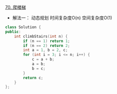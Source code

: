 [70. 爬楼梯](https://leetcode.cn/problems/climbing-stairs/)
- 解法一： 动态规划 时间复杂度O(n) 空间复杂度O(1)
```C++
class Solution {
public:
    int climbStairs(int n) {
        if (n == 1) return 1;
        if (n == 2) return 2;
        int a = 1, b = 2, c;
        for (int i = 3; i <= n; i++) {
            c = a + b;
            a = b;
            b = c;
        }
        return c;
    }
};
```